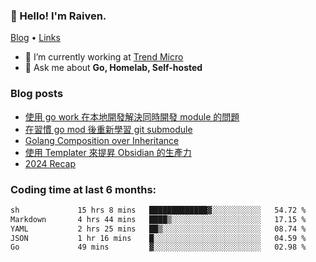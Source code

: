 <!-- ![Codewars](https://www.codewars.com/users/omegaatt36/badges/small) -->
### 👋 Hello! I'm Raiven.
[Blog](https://www.omegaatt.com) • [Links](https://link.omegaatt.com)

- 🔭 I’m currently working at [Trend Micro](https://www.trendmicro.com)
- 💬 Ask me about **Go, Homelab, Self-hosted**

### Blog posts
<!-- BLOG-POST-LIST:START -->
- [使用 go work 在本地開發解決同時開發 module 的問題](https://www.omegaatt.com/blogs/develop/2025/go_module_and_go_work/)
- [在習慣 go mod 後重新學習 git submodule](https://www.omegaatt.com/blogs/develop/2025/git_submodule_turorial/)
- [Golang Composition over Inheritance](https://www.omegaatt.com/blogs/develop/2025/golang_composition_over_inheritance/)
- [使用 Templater 來提昇 Obsidian 的生產力](https://www.omegaatt.com/blogs/develop/2025/use_obsidian_templater_to_get_more_productivity/)
- [2024 Recap](https://www.omegaatt.com/blogs/develop/2024/2024_recap/)
<!-- BLOG-POST-LIST:END -->

### Coding time at last 6 months:
<!--START_SECTION:waka-->

```txt
sh             15 hrs 8 mins   █████████████▓░░░░░░░░░░░   54.72 %
Markdown       4 hrs 44 mins   ████▒░░░░░░░░░░░░░░░░░░░░   17.15 %
YAML           2 hrs 25 mins   ██▒░░░░░░░░░░░░░░░░░░░░░░   08.74 %
JSON           1 hr 16 mins    █░░░░░░░░░░░░░░░░░░░░░░░░   04.59 %
Go             49 mins         ▓░░░░░░░░░░░░░░░░░░░░░░░░   02.98 %
```

<!--END_SECTION:waka-->
